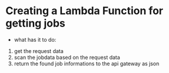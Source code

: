 # Creating a Lambda Function for getting jobs
* what has it to do:
1.  get the request data
2. scan the jobdata based on the request data
3. return the found job informations to the api gateway as json